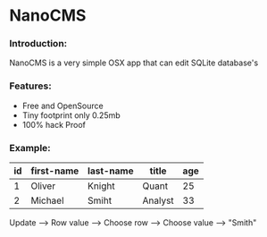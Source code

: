 # NanoCMS

### Introduction:
NanoCMS is a very simple OSX app that can edit SQLite database's

### Features:
- Free and OpenSource
- Tiny footprint only 0.25mb
- 100% hack Proof

### Example:
id  | first-name | last-name | title | age
--- | ---------- | ----------| ----- | ---
1  | Oliver | Knight | Quant | 25
2  | Michael | Smiht | Analyst | 33

Update --> Row value --> Choose row --> Choose value --> "Smith"
